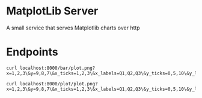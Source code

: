 # MatplotLib Server
A small service that serves Matplotlib charts over http


# Endpoints
```
curl localhost:8000/bar/plot.png?x=1,2,3\&y=9,8,7\&x_ticks=1,2,3\&x_labels=Q1,Q2,Q3\&y_ticks=0,5,10\&y_labels=0,5k,10k
```

```
curl localhost:8000/plot/plot.png?x=1,2,3\&y=9,8,7\&x_ticks=1,2,3\&x_labels=Q1,Q2,Q3\&y_ticks=0,5,10\&y_labels=0,5k,10k
```
